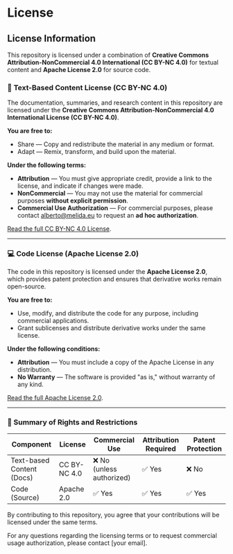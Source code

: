 # License

## License Information

This repository is licensed under a combination of **Creative Commons Attribution-NonCommercial 4.0 International (CC BY-NC 4.0)** for textual content and **Apache License 2.0** for source code.

### 📜 **Text-Based Content License (CC BY-NC 4.0)**
The documentation, summaries, and research content in this repository are licensed under the **Creative Commons Attribution-NonCommercial 4.0 International License (CC BY-NC 4.0)**.

**You are free to:**
- Share — Copy and redistribute the material in any medium or format.
- Adapt — Remix, transform, and build upon the material.

**Under the following terms:**
- **Attribution** — You must give appropriate credit, provide a link to the license, and indicate if changes were made.
- **NonCommercial** — You may not use the material for commercial purposes **without explicit permission**.
- **Commercial Use Authorization** — For commercial purposes, please contact alberto@melida.eu to request an **ad hoc authorization**.

[Read the full CC BY-NC 4.0 License](https://creativecommons.org/licenses/by-nc/4.0/).

---

### 💻 **Code License (Apache License 2.0)**
The code in this repository is licensed under the **Apache License 2.0**, which provides patent protection and ensures that derivative works remain open-source.

**You are free to:**
- Use, modify, and distribute the code for any purpose, including commercial applications.
- Grant sublicenses and distribute derivative works under the same license.

**Under the following conditions:**
- **Attribution** — You must include a copy of the Apache License in any distribution.
- **No Warranty** — The software is provided "as is," without warranty of any kind.

[Read the full Apache License 2.0](https://www.apache.org/licenses/LICENSE-2.0).

---

### 📌 Summary of Rights and Restrictions
| Component | License | Commercial Use | Attribution Required | Patent Protection |
|-----------|---------|---------------|---------------------|------------------|
| Text-based Content (Docs) | CC BY-NC 4.0 | ❌ No (unless authorized) | ✅ Yes | ❌ No |
| Code (Source) | Apache 2.0 | ✅ Yes | ✅ Yes | ✅ Yes |

By contributing to this repository, you agree that your contributions will be licensed under the same terms.

For any questions regarding the licensing terms or to request commercial usage authorization, please contact [your email].
